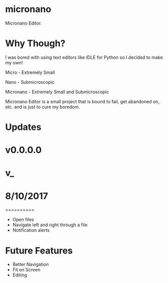 # micronano
Micronano Editor.

# Why Though?
I was bored with using text editors like IDLE for Python so I decided to make my own!

Micro - Extremely Small

Nano - Submicroscopic
    
Micronano - Extremely Small and Submicroscopic

Micronano Editor is a small project that is bound to fail, get abandoned on, etc. and is just to cure my boredom.

# Updates
# v0.0.0.0
# v_
# 8/10/2017
==========

- Open files
- Navigate left and right through a file
- Notification alerts

# Future Features
- Better Navigation
- Fit on Screen
- Editing

